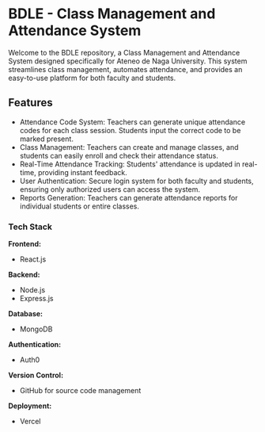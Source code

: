 # BDLE - Class Management and Attendance System
Welcome to the BDLE repository, a Class Management and Attendance System designed specifically for Ateneo de Naga University. This system streamlines class management, automates attendance, and provides an easy-to-use platform for both faculty and students.

## Features
- Attendance Code System: Teachers can generate unique attendance codes for each class session. Students input the correct code to be marked present.
- Class Management: Teachers can create and manage classes, and students can easily enroll and check their attendance status.
- Real-Time Attendance Tracking: Students' attendance is updated in real-time, providing instant feedback.
- User Authentication: Secure login system for both faculty and students, ensuring only authorized users can access the system.
- Reports Generation: Teachers can generate attendance reports for individual students or entire classes.

### Tech Stack

**Frontend:**
- React.js 

**Backend:**
- Node.js
- Express.js

**Database:**
- MongoDB 

**Authentication:**
- Auth0

**Version Control:**
- GitHub for source code management

**Deployment:**
- Vercel
